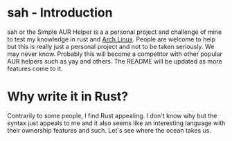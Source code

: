 # sah - Introduction
sah or the Simple AUR Helper is a a personal project and challenge of mine to test my knowledge in rust and [Arch Linux](https://www.archlinux.org/). People are welcome to help but this is really just a personal project and not to be taken seriously. We may never know. Probably this will become a competitor with other popular AUR helpers such as yay and others. The README will be updated as more features come to it.

# Why write it in Rust?
Contrarily to some people, I find Rust appealing. I don't know why but the syntax just appeals to me and it also seems like an interesting language with their ownership features and such. Let's see where the ocean takes us.

